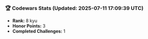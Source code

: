 ### 🏆 Codewars Stats (Updated: 2025-07-11 17:09:39 UTC)

- **Rank:** 8 kyu
- **Honor Points:** 3
- **Completed Challenges:** 1

